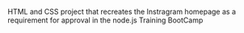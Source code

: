HTML and CSS project that recreates the Instragram homepage as a requirement for approval in the node.js Training BootCamp